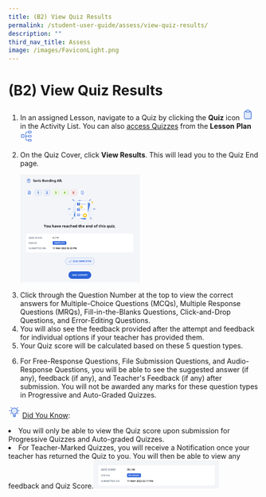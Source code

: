 ```yaml
---
title: (B2) View Quiz Results
permalink: /student-user-guide/assess/view-quiz-results/
description: ""
third_nav_title: Assess
image: /images/FaviconLight.png
---
```

<h1 id="-2-view-quiz-results">(B2) View Quiz Results</h1>
<ol>
<li>In an assigned Lesson, navigate to a Quiz by clicking the <strong>Quiz</strong> icon <img style="width:1.5rem; display: inline;" src="/images/Icons/Quiz.svg"> in the Activity List. You can also <a target="_blank" href="/student-user-guide/assess/navigate-an-assignment/">access Quizzes</a> from the <strong>Lesson</strong> <strong>Plan</strong> <img style="width:1.5rem; display: inline;" src="/images/Icons/courseplan32.svg"></li>
<li><p>On the Quiz Cover, click <strong>View Results</strong>. This will lead you to the Quiz End page.</p>
<p><img style="width: 50%;" src="/images/1Student/As-QuizEnd.png"></p>
</li><li>Click through the Question Number at the top to view the correct answers for Multiple-Choice Questions (MCQs), Multiple Response Questions (MRQs), Fill-in-the-Blanks Questions, Click-and-Drop Questions, and Error-Editing Questions. </li>
<li>You will also see the feedback provided after the attempt and feedback for individual options if your teacher has provided them. </li>
<li>Your Quiz score will be calculated based on these 5 question types.</li>
<li><p>For Free-Response Questions, File Submission Questions, and Audio-Response Questions, you will be able to see the suggested answer (if any), feedback (if any), and Teacher's Feedback (if any) after submission. You will not be awarded any marks for these question types in Progressive and Auto-Graded Quizzes. </p></li></ol>
<p><img style="width:1.5rem; display: inline;" src="/images/Icons/Bulb32.svg"> <u>Did You Know</u>:</p>
<li>You will only be able to view the Quiz score upon submission for Progressive Quizzes and Auto-graded Quizzes.
</li>
<li>For Teacher-Marked Quizzes, you will receive a Notification once your teacher has returned the Quiz to you. You will then be able to view any feedback and Quiz Score.<img style="width: 50%;" src="/images/1Student/As-TeacherMarkedQuiz.png"></li>